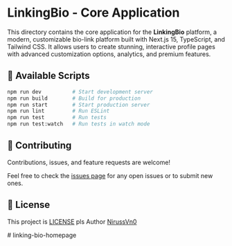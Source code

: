 # LinkingBio - Core Application

This directory contains the core application for the **LinkingBio** platform, a modern, customizable bio-link platform built with Next.js 15, TypeScript, and Tailwind CSS. It allows users to create stunning, interactive profile pages with advanced customization options, analytics, and premium features.

## 🚀 Available Scripts

```bash
npm run dev          # Start development server
npm run build        # Build for production
npm run start        # Start production server
npm run lint         # Run ESLint
npm run test         # Run tests
npm run test:watch   # Run tests in watch mode
```

## 📝 Contributing


Contributions, issues, and feature requests are welcome!

Feel free to check the [issues page](https://github.com/NirussVn0/linkingbio/issues) for any open issues or to submit new ones.


## 📄 License

This project is [LICENSE](LICENSE)
pls Author [NirussVn0](https://github.com/NirussVn0)


#   l i n k i n g - b i o - h o m e p a g e  
 